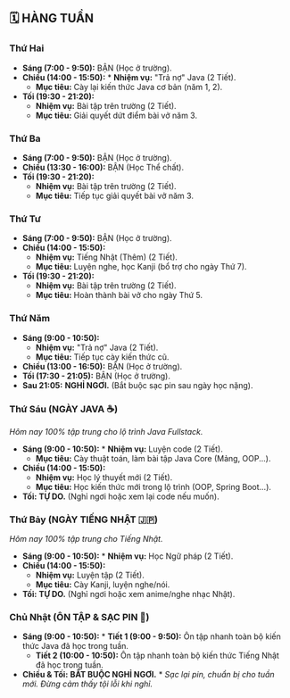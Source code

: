 ## 🗓️ HÀNG TUẦN

### Thứ Hai
* **Sáng (7:00 - 9:50):** BẬN (Học ở trường).
* **Chiều (14:00 - 15:50):** * **Nhiệm vụ:** "Trả nợ" Java (2 Tiết).
    * **Mục tiêu:** Cày lại kiến thức Java cơ bản (năm 1, 2).
* **Tối (19:30 - 21:20):**
    * **Nhiệm vụ:** Bài tập trên trường (2 Tiết).
    * **Mục tiêu:** Giải quyết dứt điểm bài vở năm 3.

### Thứ Ba
* **Sáng (7:00 - 9:50):** BẬN (Học ở trường).
* **Chiều (13:30 - 16:00):** BẬN (Học Thể chất).
* **Tối (19:30 - 21:20):**
    * **Nhiệm vụ:** Bài tập trên trường (2 Tiết).
    * **Mục tiêu:** Tiếp tục giải quyết bài vở năm 3.

### Thứ Tư
* **Sáng (7:00 - 9:50):** BẬN (Học ở trường).
* **Chiều (14:00 - 15:50):**
    * **Nhiệm vụ:** Tiếng Nhật (Thêm) (2 Tiết).
    * **Mục tiêu:** Luyện nghe, học Kanji (bổ trợ cho ngày Thứ 7).
* **Tối (19:30 - 21:20):**
    * **Nhiệm vụ:** Bài tập trên trường (2 Tiết).
    * **Mục tiêu:** Hoàn thành bài vở cho ngày Thứ 5.

### Thứ Năm
* **Sáng (9:00 - 10:50):**
    * **Nhiệm vụ:** "Trả nợ" Java (2 Tiết).
    * **Mục tiêu:** Tiếp tục cày kiến thức cũ.
* **Chiều (13:00 - 16:50):** BẬN (Học ở trường).
* **Tối (17:30 - 21:05):** BẬN (Học ở trường).
* **Sau 21:05:** **NGHỈ NGƠI.** (Bắt buộc sạc pin sau ngày học nặng).

### Thứ Sáu (NGÀY JAVA ☕️)
*Hôm nay 100% tập trung cho lộ trình Java Fullstack.*
* **Sáng (9:00 - 10:50):** * **Nhiệm vụ:** Luyện code (2 Tiết).
    * **Mục tiêu:** Cày thuật toán, làm bài tập Java Core (Mảng, OOP...).
* **Chiều (14:00 - 15:50):**
    * **Nhiệm vụ:** Học lý thuyết mới (2 Tiết).
    * **Mục tiêu:** Học kiến thức mới trong lộ trình (OOP, Spring Boot...).
* **Tối:** **TỰ DO.** (Nghỉ ngơi hoặc xem lại code nếu muốn).

### Thứ Bảy (NGÀY TIẾNG NHẬT 🇯🇵)
*Hôm nay 100% tập trung cho Tiếng Nhật.*
* **Sáng (9:00 - 10:50):** * **Nhiệm vụ:** Học Ngữ pháp (2 Tiết).
* **Chiều (14:00 - 15:50):**
    * **Nhiệm vụ:** Luyện tập (2 Tiết).
    * **Mục tiêu:** Cày Kanji, luyện nghe/nói.
* **Tối:** **TỰ DO.** (Nghỉ ngơi hoặc xem anime/nghe nhạc Nhật).

### Chủ Nhật (ÔN TẬP & SẠC PIN 🔋)
* **Sáng (9:00 - 10:50):** * **Tiết 1 (9:00 - 9:50):** Ôn tập nhanh toàn bộ kiến thức Java đã học trong tuần.
    * **Tiết 2 (10:00 - 10:50):** Ôn tập nhanh toàn bộ kiến thức Tiếng Nhật đã học trong tuần.
* **Chiều & Tối:** **BẮT BUỘC NGHỈ NGƠI.** * *Sạc lại pin, chuẩn bị cho tuần mới. Đừng cảm thấy tội lỗi khi nghỉ.*